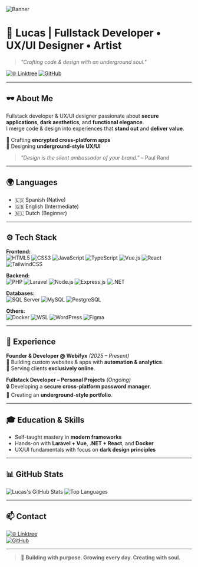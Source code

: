 <!-- Banner -->
![Banner](https://i.imgur.com/WnKx5eC.png) 

# 🦋 **Lucas** | Fullstack Developer • UX/UI Designer • Artist

> _"Crafting code & design with an underground soul."_  

[![🌐 Linktree](https://img.shields.io/badge/🌐_All_My_Links-000000?style=for-the-badge&logo=linktree&logoColor=00FF88)](https://linktr.ee/valxed.dev)
[![GitHub](https://img.shields.io/badge/📂_GitHub-181717?style=for-the-badge&logo=github&logoColor=white)](https://github.com/LVXED)

---

## 🕶️ **About Me**
Fullstack developer & UX/UI designer passionate about **secure applications**, **dark aesthetics**, and **functional elegance**.  
I merge code & design into experiences that **stand out** and **deliver value**.

🔹 Crafting **encrypted cross-platform apps**  
🔹 Designing **underground-style UX/UI**  

> _"Design is the silent ambassador of your brand."_ – Paul Rand

---

## 🌍 **Languages**
- 🇪🇸 Spanish (Native)  
- 🇬🇧 English (Intermediate)  
- 🇳🇱 Dutch (Beginner)  

---

## ⚙ **Tech Stack**
**Frontend:**  
![HTML5](https://img.shields.io/badge/HTML5-111111?style=for-the-badge&logo=html5&logoColor=E34F26)
![CSS3](https://img.shields.io/badge/CSS3-111111?style=for-the-badge&logo=css3&logoColor=1572B6)
![JavaScript](https://img.shields.io/badge/JavaScript-111111?style=for-the-badge&logo=javascript&logoColor=F7DF1E)
![TypeScript](https://img.shields.io/badge/TypeScript-111111?style=for-the-badge&logo=typescript&logoColor=3178C6)
![Vue.js](https://img.shields.io/badge/Vue.js-111111?style=for-the-badge&logo=vue.js&logoColor=4FC08D)
![React](https://img.shields.io/badge/React-111111?style=for-the-badge&logo=react&logoColor=61DAFB)
![TailwindCSS](https://img.shields.io/badge/Tailwind_CSS-111111?style=for-the-badge&logo=tailwind-css&logoColor=38B2AC)

**Backend:**  
![PHP](https://img.shields.io/badge/PHP-111111?style=for-the-badge&logo=php&logoColor=777BB4)
![Laravel](https://img.shields.io/badge/Laravel-111111?style=for-the-badge&logo=laravel&logoColor=FF2D20)
![Node.js](https://img.shields.io/badge/Node.js-111111?style=for-the-badge&logo=node.js&logoColor=339933)
![Express.js](https://img.shields.io/badge/Express.js-111111?style=for-the-badge&logo=express&logoColor=white)
![.NET](https://img.shields.io/badge/.NET-111111?style=for-the-badge&logo=dotnet&logoColor=512BD4)

**Databases:**  
![SQL Server](https://img.shields.io/badge/SQL_Server-111111?style=for-the-badge&logo=microsoftsqlserver&logoColor=CC2927)
![MySQL](https://img.shields.io/badge/MySQL-111111?style=for-the-badge&logo=mysql&logoColor=4479A1)
![PostgreSQL](https://img.shields.io/badge/PostgreSQL-111111?style=for-the-badge&logo=postgresql&logoColor=336791)

**Others:**  
![Docker](https://img.shields.io/badge/Docker-111111?style=for-the-badge&logo=docker&logoColor=2496ED)
![WSL](https://img.shields.io/badge/WSL-111111?style=for-the-badge&logo=linux&logoColor=FCC624)
![WordPress](https://img.shields.io/badge/WordPress-111111?style=for-the-badge&logo=wordpress&logoColor=21759B)
![Figma](https://img.shields.io/badge/Figma-111111?style=for-the-badge&logo=figma&logoColor=F24E1E)

---

## 💼 **Experience**
**Founder & Developer @ Webifyx** *(2025 – Present)*  
🚀 Building custom websites & apps with **automation & analytics**.  
🎯 Serving clients **exclusively online**.  

**Fullstack Developer – Personal Projects** *(Ongoing)*  
🔒 Developing a **secure cross-platform password manager**.  
🎨 Creating an **underground-style portfolio**.  

---

## 🎓 **Education & Skills**
- Self-taught mastery in **modern frameworks**  
- Hands-on with **Laravel + Vue**, **.NET + React**, and **Docker**  
- UX/UI fundamentals with focus on **dark design principles**  

---

## 📊 **GitHub Stats**
![Lucas's GitHub Stats](https://github-readme-stats.vercel.app/api?username=LVXED&show_icons=true&theme=dark&hide_border=true)
![Top Languages](https://github-readme-stats.vercel.app/api/top-langs/?username=LVXED&layout=compact&theme=dark&hide_border=true)

---

## 📫 **Contact**
[![🌐 Linktree](https://img.shields.io/badge/🌐_All_My_Links-000000?style=for-the-badge&logo=linktree&logoColor=00FF88)](https://linktr.ee/valxed.dev)  
[![GitHub](https://img.shields.io/badge/GitHub-181717?style=for-the-badge&logo=github&logoColor=white)](https://github.com/LVXED)

---

> 🦋 **Building with purpose. Growing every day. Creating with soul.**
